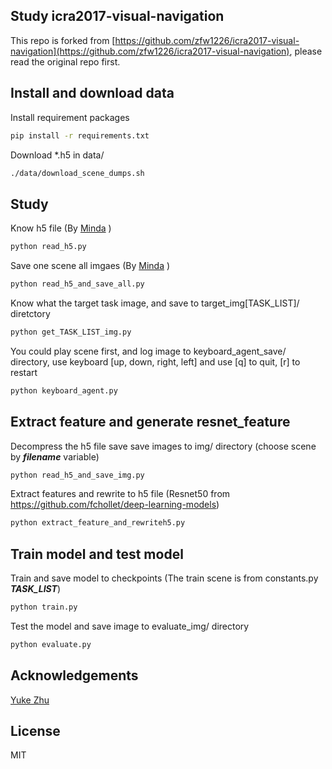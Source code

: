 ## Study icra2017-visual-navigation

This repo is forked from [https://github.com/zfw1226/icra2017-visual-navigation](https://github.com/zfw1226/icra2017-visual-navigation), please read the original repo first.


## Install and download data 

Install requirement packages

```bash
pip install -r requirements.txt
```

Download *.h5 in data/
```bash
./data/download_scene_dumps.sh
```

## Study 

Know h5 file (By [Minda](https://github.com/Minda93/) )

```bash
python read_h5.py
```

Save one scene all imgaes (By [Minda](https://github.com/Minda93/) )
```bash
python read_h5_and_save_all.py
```

Know what the target task image, and save to target_img[TASK_LIST]/ diretctory

```bash
python get_TASK_LIST_img.py
```

You could play scene first, and log image to  keyboard_agent_save/ directory, use keyboard [up, down, right, left] and use [q] to quit, [r] to restart 
```bash 
python keyboard_agent.py
```

## Extract feature and generate resnet_feature 

Decompress the h5 file save save images to img/ directory (choose scene by ***filename*** variable)

```bash
python read_h5_and_save_img.py
```

Extract features and rewrite to h5 file
(Resnet50 from https://github.com/fchollet/deep-learning-models)
```bash
python extract_feature_and_rewriteh5.py
```

## Train model and test model

Train and save model to checkpoints
(The train scene is from constants.py ***TASK_LIST***)
```bash
python train.py
```

Test the model and save image to evaluate_img/ directory
```bash
python evaluate.py
```

## Acknowledgements
[Yuke Zhu](http://web.stanford.edu/~yukez/)


## License
MIT
